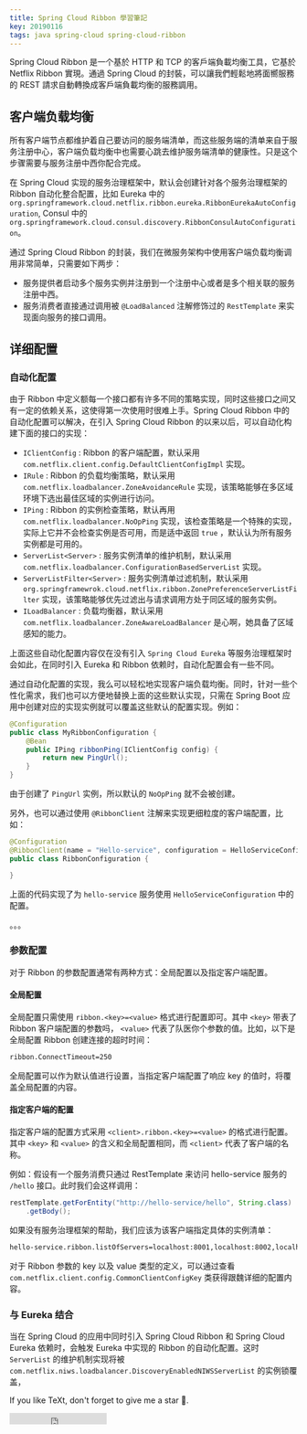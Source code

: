 ```yaml
---
title: Spring Cloud Ribbon 學習筆記
key: 20190116
tags: java spring-cloud spring-cloud-ribbon
---
```


Spring Cloud Ribbon 是一个基於 HTTP 和 TCP 的客戶端負載均衡工具，它基於 Netflix Ribbon 實現。通過 Spring Cloud 的封裝，可以讓我們輕鬆地將面嚮服務的 REST 請求自動轉換成客戶端負載均衡的服務調用。


<!--more-->

## 客户端负载均衡

所有客户端节点都维护着自己要访问的服务端清单，而这些服务端的清单来自于服务注册中心，客户端负载均衡中也需要心跳去维护服务端清单的健康性。只是这个步骤需要与服务注册中西你配合完成。

在 Spring Cloud 实现的服务治理框架中，默认会创建针对各个服务治理框架的 Ribbon 自动化整合配置，比如 Eureka 中的 
`org.springframework.cloud.netflix.ribbon.eureka.RibbonEurekaAutoConfiguration`, Consul 中的 
`org.springframework.cloud.consul.discovery.RibbonConsulAutoConfiguration`。

通过 Spring Cloud Ribbon 的封装，我们在微服务架构中使用客户端负载均衡调用非常简单，只需要如下两步：

- 服务提供者启动多个服务实例并注册到一个注册中心或者是多个相关联的服务注册中西。
- 服务消费者直接通过调用被 `@LoadBalanced` 注解修饰过的 `RestTemplate` 来实现面向服务的接口调用。


## 详细配置

### 自动化配置

由于 Ribbon 中定义额每一个接口都有许多不同的策略实现，同时这些接口之间又有一定的依赖关系，这使得第一次使用时很难上手。Spring Cloud Ribbon 中的自动化配置可以解决，在引入 Spring Cloud Ribbon 的以来以后，可以自动化构建下面的接口的实现：

- `IClientConfig` : Ribbon 的客户端配置，默认采用 `com.netflix.client.config.DefaultClientConfigImpl` 实现。
- `IRule` : Ribbon 的负载均衡策略，默认采用 `com.netflix.loadbalancer.ZoneAvoidanceRule` 实现，该策略能够在多区域环境下选出最佳区域的实例进行访问。
- `IPing` : Ribbon 的实例检查策略，默认再用 `com.netflix.loadbalancer.NoOpPing` 实现，该检查策略是一个特殊的实现，实际上它并不会检查实例是否可用，而是适中返回 `true` ，默认认为所有服务实例都是可用的。
- `ServerList<Server>` : 服务实例清单的维护机制，默认采用 `com.netflix.loadbalancer.ConfigurationBasedServerList` 实现。
- `ServerListFilter<Server>` : 服务实例清单过滤机制，默认采用  `org.springframewrok.cloud.netflix.ribbon.ZonePreferenceServerListFilter` 实现，该策略能够优先过滤出与请求调用方处于同区域的服务实例。
- `ILoadBalancer` : 负载均衡器，默认采用 `com.netflix.loadbalancer.ZoneAwareLoadBalancer` 是心啊，她具备了区域感知的能力。

上面这些自动化配置内容仅在没有引入 `Spring Cloud Eureka` 等服务治理框架时会如此，在同时引入 Eureka 和 Ribbon 依赖时，自动化配置会有一些不同。

通过自动化配置的实现，我么可以轻松地实现客户端负载均衡。同时，针对一些个性化需求，我们也可以方便地替换上面的这些默认实现，只需在 Spring Boot 应用中创建对应的实现实例就可以覆盖这些默认的配置实现。例如：

```java
@Configuration
public class MyRibbonConfiguration {
    @Bean
    public IPing ribbonPing(IClientConfig config) {
        return new PingUrl();
    }
}

```

由于创建了 `PingUrl` 实例，所以默认的 `NoOpPing` 就不会被创建。


另外，也可以通过使用 `@RibbonClient` 注解来实现更细粒度的客户端配置，比如：

```java
@Configuration
@RibbonClient(name = "Hello-service", configuration = HelloServiceConfiguration.class)
public class RibbonConfiguration {

}
```

 上面的代码实现了为 `hello-service` 服务使用 `HelloServiceConfiguration` 中的配置。

。。。

### 参数配置

对于 Ribbon 的参数配置通常有两种方式：全局配置以及指定客户端配置。

#### 全局配置

全局配置只需使用 `ribbon.<key>=<value>` 格式进行配置即可。其中 `<key>` 带表了 Ribbon 客户端配置的参数吗， `<value>` 代表了队医你个参数的值。比如，以下是全局配置 Ribbon 创建连接的超时时间：

```bash
ribbon.ConnectTimeout=250
```

全局配置可以作为默认值进行设置，当指定客户端配置了响应 key 的值时，将覆盖全局配置的内容。

#### 指定客户端的配置

指定客户端的配置方式采用  `<client>.ribbon.<key>=<value>` 的格式进行配置。其中 `<key>` 和 `<value>` 的含义和全局配置相同，而 `<client>` 代表了客户端的名称。

例如：假设有一个服务消费只通过 RestTemplate 来访问 hello-service 服务的 `/hello` 接口。此时我们会这样调用：

```java
restTemplate.getForEntity("http://hello-service/hello", String.class)
    .getBody();
```

如果没有服务治理框架的帮助，我们应该为该客户端指定具体的实例清单：

```bash
hello-service.ribbon.listOfServers=localhost:8001,localhost:8002,localhost:8003
```

对于 Ribbon 参数的 key 以及 value 类型的定义，可以通过查看 `com.netflix.client.config.CommonClientConfigKey` 类获得跟魏详细的配置内容。


### 与 Eureka 结合

当在 Spring Cloud 的应用中同时引入 Spring Cloud Ribbon 和 Spring Cloud Eureka 依赖时，会触发 Eureka 中实现的 Ribbon 的自动化配置。这时 `ServerList` 的维护机制实现将被 `com.netflix.niws.loadbalancer.DiscoveryEnabledNIWSServerList` 的实例锁覆盖，













If you like TeXt, don't forget to give me a star :star2:.

<iframe src="https://ghbtns.com/github-btn.html?user=kitian616&repo=jekyll-TeXt-theme&type=star&count=true" frameborder="0" scrolling="0" width="170px" height="20px"></iframe>
